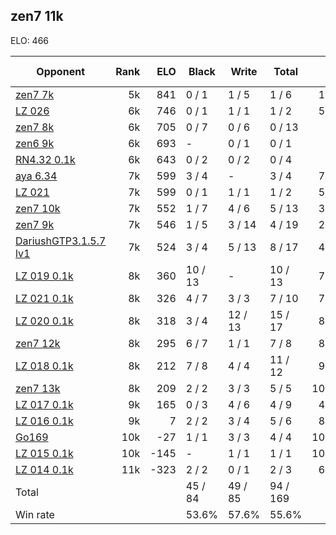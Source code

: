 ## zen7 11k ##

ELO: 466

Opponent | Rank | ELO | Black | Write | Total | Win rate
---------|-----:|----:|-------|-------|-------|-------:
[zen7 7k](zen7%207k.md) | 5k | 841 | 0 / 1 | 1 / 5 | 1 / 6 | 16.7%
[LZ 026](LZ%20026.md) | 6k | 746 | 0 / 1 | 1 / 1 | 1 / 2 | 50.0%
[zen7 8k](zen7%208k.md) | 6k | 705 | 0 / 7 | 0 / 6 | 0 / 13 | 0.0%
[zen6 9k](zen6%209k.md) | 6k | 693 | - | 0 / 1 | 0 / 1 | 0.0%
[RN4.32 0.1k](RN4.32%200.1k.md) | 6k | 643 | 0 / 2 | 0 / 2 | 0 / 4 | 0.0%
[aya 6.34](aya%206.34.md) | 7k | 599 | 3 / 4 | - | 3 / 4 | 75.0%
[LZ 021](LZ%20021.md) | 7k | 599 | 0 / 1 | 1 / 1 | 1 / 2 | 50.0%
[zen7 10k](zen7%2010k.md) | 7k | 552 | 1 / 7 | 4 / 6 | 5 / 13 | 38.5%
[zen7 9k](zen7%209k.md) | 7k | 546 | 1 / 5 | 3 / 14 | 4 / 19 | 21.1%
[DariushGTP3.1.5.7 lv1](DariushGTP3.1.5.7%20lv1.md) | 7k | 524 | 3 / 4 | 5 / 13 | 8 / 17 | 47.1%
[LZ 019 0.1k](LZ%20019%200.1k.md) | 8k | 360 | 10 / 13 | - | 10 / 13 | 76.9%
[LZ 021 0.1k](LZ%20021%200.1k.md) | 8k | 326 | 4 / 7 | 3 / 3 | 7 / 10 | 70.0%
[LZ 020 0.1k](LZ%20020%200.1k.md) | 8k | 318 | 3 / 4 | 12 / 13 | 15 / 17 | 88.2%
[zen7 12k](zen7%2012k.md) | 8k | 295 | 6 / 7 | 1 / 1 | 7 / 8 | 87.5%
[LZ 018 0.1k](LZ%20018%200.1k.md) | 8k | 212 | 7 / 8 | 4 / 4 | 11 / 12 | 91.7%
[zen7 13k](zen7%2013k.md) | 8k | 209 | 2 / 2 | 3 / 3 | 5 / 5 | 100.0%
[LZ 017 0.1k](LZ%20017%200.1k.md) | 9k | 165 | 0 / 3 | 4 / 6 | 4 / 9 | 44.4%
[LZ 016 0.1k](LZ%20016%200.1k.md) | 9k | 7 | 2 / 2 | 3 / 4 | 5 / 6 | 83.3%
[Go169](Go169.md) | 10k | -27 | 1 / 1 | 3 / 3 | 4 / 4 | 100.0%
[LZ 015 0.1k](LZ%20015%200.1k.md) | 10k | -145 | - | 1 / 1 | 1 / 1 | 100.0%
[LZ 014 0.1k](LZ%20014%200.1k.md) | 11k | -323 | 2 / 2 | 0 / 1 | 2 / 3 | 66.7%
Total | | | 45 / 84 | 49 / 85 | 94 / 169 | 
Win rate| | | 53.6% | 57.6% | 55.6% | 
